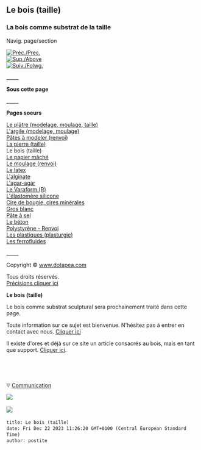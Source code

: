 ## Le bois (taille)
### La bois comme substrat de la taille
 Navig. page/section

[![Préc./Prec.](_derived/back_cmp_themenoir010_back.gif)](pierretaille.html)  
[![Sup./Above](_derived/up_cmp_themenoir010_up.gif)](produitsnonliants.html)  
[![Suiv./Folwg.](_derived/next_cmp_themenoir010_next.gif)](papiermache.html)

\_\_\_\_\_

**Sous cette page**

\_\_\_\_\_

**Pages soeurs**

[Le plâtre (modelage, moulage, taille)](platresculpt.html)  
[L'argile (modelage, moulage)](argilemodmoul.html)  
[Pâtes à modeler (renvoi)](patesamodelerrenvoi.html)  
[La pierre (taille)](pierretaille.html)  
Le bois (taille)  
[Le papier mâché](papiermache.html)  
[Le moulage (renvoi)](moulagerenvoi.html)  
[Le latex](latex.html)  
[L'alginate](alginate.html)  
[L'agar-agar](agaragar.html)  
[Le Varaform (R)](varaform.html)  
[L'élastomère silicone](elastomeresilicone.html)  
[Cire de bougie, cires minérales](ciredebougie.html)  
[Gros blanc](grosblanc.html)  
[Pâte à sel](pateasel.html)  
[Le béton](beton.html)  
[Polystyrène - Renvoi](polystyrenesrenvoi.html)  
[Les plastiques (plasturgie)](plastiquesplastur.html)  
[Les ferrofluides](ferrofluides.html)

\_\_\_\_\_

Copyright © www.dotapea.com

Tous droits réservés.  
[Précisions cliquer ici](droitscopie.html)

**Le bois (taille)**

Le bois comme substrat sculptural sera prochainement traité dans cette page.

Toute information sur ce sujet est bienvenue. N'hésitez pas à entrer en contact avec nous. [Cliquer ici](ecrire.html)

Il existe d'ores et déjà sur ce site un article consacrés au bois, mais en tant que support. [Cliquer ici](bois.html).



 

 ![](images/transparent122x1.gif)

![](images/flechebas.gif) [Communication](http://www.artrealite.com/annonceurs.htm) 

[![](https://cbonvin.fr/sites/regie.artrealite.com/visuels/campagne1.png)](index-2.html#20131014)

![](https://cbonvin.fr/sites/regie.artrealite.com/visuels/campagne2.png)
```
title: Le bois (taille)
date: Fri Dec 22 2023 11:26:20 GMT+0100 (Central European Standard Time)
author: postite
```
